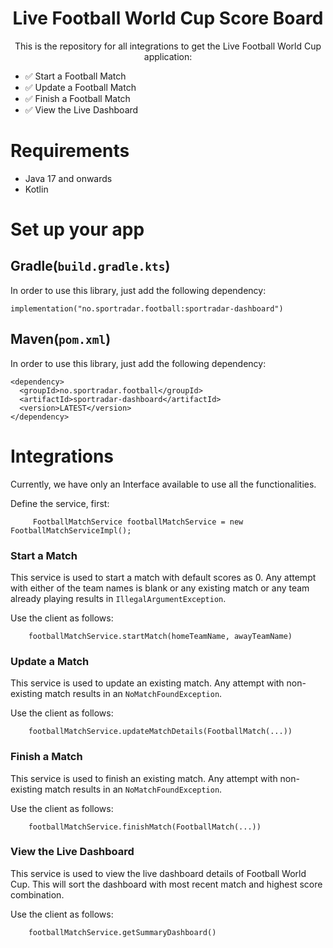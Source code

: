 <h1 align="center">Live Football World Cup Score Board</h1>
<p align="center">
    This is the repository for all integrations to get the Live Football World Cup application:<br/>
  <ul>
    <li>✅ Start a Football Match</li>
    <li>✅ Update a Football Match</li>
    <li>✅ Finish a Football Match</li>
    <li>✅ View the Live Dashboard</li>
  </ul>
</p>

# Requirements

* Java 17 and onwards
* Kotlin

# Set up your app

## Gradle(`build.gradle.kts`)

In order to use this library, just add the following dependency:

```
implementation("no.sportradar.football:sportradar-dashboard")
```

## Maven(`pom.xml`)

In order to use this library, just add the following dependency:

```
<dependency>
  <groupId>no.sportradar.football</groupId>
  <artifactId>sportradar-dashboard</artifactId>
  <version>LATEST</version>
</dependency>
```

# Integrations

Currently, we have only an Interface available to use all the functionalities.

Define the service, first:

```
     FootballMatchService footballMatchService = new FootballMatchServiceImpl();
```
### Start a Match

This service is used to start a match with default scores as 0.
Any attempt with either of the team names is blank or any existing match or any team already playing results in `IllegalArgumentException`.

Use the client as follows:

```
    footballMatchService.startMatch(homeTeamName, awayTeamName)
```

### Update a Match

This service is used to update an existing match. Any attempt with non-existing match results in an `NoMatchFoundException`.

Use the client as follows:

```
    footballMatchService.updateMatchDetails(FootballMatch(...))
```

### Finish a Match

This service is used to finish an existing match. Any attempt with non-existing match results in an `NoMatchFoundException`.

Use the client as follows:

```
    footballMatchService.finishMatch(FootballMatch(...))
```

### View the Live Dashboard

This service is used to view the live dashboard details of Football World Cup.
This will sort the dashboard with most recent match and highest score combination.

Use the client as follows:

```
    footballMatchService.getSummaryDashboard()
```
